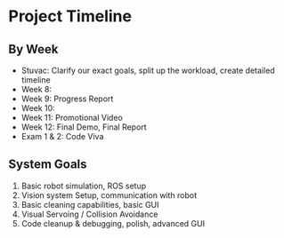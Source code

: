 # Project Timeline

## By Week

 - Stuvac:	Clarify our exact goals, split up the workload, create detailed timeline
 - Week 8:	
 - Week 9:	Progress Report
 - Week 10:	
 - Week 11:	Promotional Video
 - Week 12:	Final Demo, Final Report
 - Exam 1 & 2:	Code Viva

## System Goals

1. Basic robot simulation, ROS setup
2. Vision system Setup, communication with robot
3. Basic cleaning capabilities, basic GUI
4. Visual Servoing / Collision Avoidance
5. Code cleanup & debugging, polish, advanced GUI

